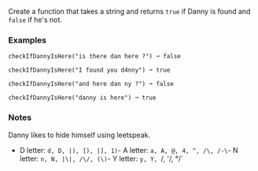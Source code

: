 
Create a function that takes a string and returns `true` if Danny is found and `false` if he's not.

### Examples

```
checkIfDannyIsHere("is there dan here ?") ➞ false

checkIfDannyIsHere("I found you d4nny") ➞ true

checkIfDannyIsHere("and here dan ny ?") ➞ false

checkIfDannyIsHere("danny is here") ➞ true
```

### Notes

Danny likes to hide himself using leetspeak.
- D letter:  `d, D, |), [), |], 1)`- A letter:  `a, A, @, 4, ^, /\, /-\`- N letter: `n, N, |\|, /\/, (\)`- Y letter:  `y, Y, `/, '/, °/`